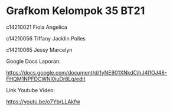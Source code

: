 # Grafkom Kelompok 35 BT21


c14210021 Fiola Angelica

c14210056 Tiffany Jacklin Polles

c14210065 Jessy Marcelyn


Google Docs Laporan:

https://docs.google.com/document/d/1yNE901XNkdCjhJ4I1OJ48-FHQM1NPFDCWNl0iuDr8Lg/edit

Link Youtube Video: 

https://youtu.be/o7YbrLLAkfw
